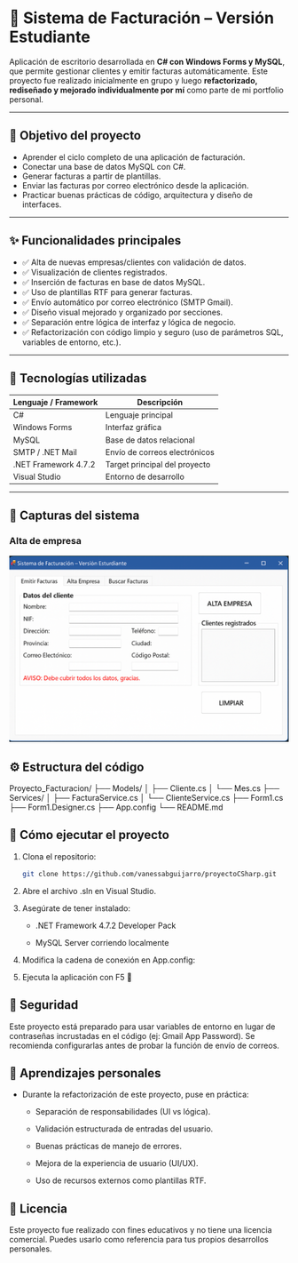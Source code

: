 # 💼 Sistema de Facturación – Versión Estudiante

Aplicación de escritorio desarrollada en **C# con Windows Forms y MySQL**, que permite gestionar clientes y emitir facturas automáticamente. Este proyecto fue realizado inicialmente en grupo y luego **refactorizado, rediseñado y mejorado individualmente por mí** como parte de mi portfolio personal.

---

## 🧠 Objetivo del proyecto

- Aprender el ciclo completo de una aplicación de facturación.
- Conectar una base de datos MySQL con C#.
- Generar facturas a partir de plantillas.
- Enviar las facturas por correo electrónico desde la aplicación.
- Practicar buenas prácticas de código, arquitectura y diseño de interfaces.

---

## ✨ Funcionalidades principales

- ✅ Alta de nuevas empresas/clientes con validación de datos.
- ✅ Visualización de clientes registrados.
- ✅ Inserción de facturas en base de datos MySQL.
- ✅ Uso de plantillas RTF para generar facturas.
- ✅ Envío automático por correo electrónico (SMTP Gmail).
- ✅ Diseño visual mejorado y organizado por secciones.
- ✅ Separación entre lógica de interfaz y lógica de negocio.
- ✅ Refactorización con código limpio y seguro (uso de parámetros SQL, variables de entorno, etc.).

---

## 🧩 Tecnologías utilizadas

| Lenguaje / Framework | Descripción                          |
|----------------------|--------------------------------------|
| C#                   | Lenguaje principal                   |
| Windows Forms        | Interfaz gráfica                     |
| MySQL                | Base de datos relacional             |
| SMTP / .NET Mail     | Envío de correos electrónicos        |
| .NET Framework 4.7.2 | Target principal del proyecto        |
| Visual Studio        | Entorno de desarrollo                |

---

## 📸 Capturas del sistema

### Alta de empresa
![Alta Empresa](./screenshots/alta_empresa.png)


## ⚙️ Estructura del código

Proyecto_Facturacion/
├── Models/
│ ├── Cliente.cs
│ └── Mes.cs
├── Services/
│ ├── FacturaService.cs
│ └── ClienteService.cs
├── Form1.cs
├── Form1.Designer.cs
├── App.config
└── README.md

## 🚀 Cómo ejecutar el proyecto

1. Clona el repositorio:
   ```bash
   git clone https://github.com/vanessabguijarro/proyectoCSharp.git

2. Abre el archivo .sln en Visual Studio.

3. Asegúrate de tener instalado:

   - .NET Framework 4.7.2 Developer Pack

   - MySQL Server corriendo localmente

4. Modifica la cadena de conexión en App.config:

<connectionStrings>
  <add name="MySqlConexion" connectionString="server=localhost;uid=root;password=TU_CLAVE;database=empresa"/>
</connectionStrings>
     
5. Ejecuta la aplicación con F5 🚀

## 🔐 Seguridad
Este proyecto está preparado para usar variables de entorno en lugar de contraseñas incrustadas en el código (ej: Gmail App Password).
Se recomienda configurarlas antes de probar la función de envío de correos.

## 🧠 Aprendizajes personales
- Durante la refactorización de este proyecto, puse en práctica:

   - Separación de responsabilidades (UI vs lógica).
   
   - Validación estructurada de entradas del usuario.
   
   - Buenas prácticas de manejo de errores.
   
   - Mejora de la experiencia de usuario (UI/UX).
   
   - Uso de recursos externos como plantillas RTF.

## 📃 Licencia
Este proyecto fue realizado con fines educativos y no tiene una licencia comercial. Puedes usarlo como referencia para tus propios desarrollos personales.
